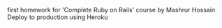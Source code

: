 first homework for 'Complete Ruby on Rails' course by Mashrur Hossain
Deploy to production using Heroku